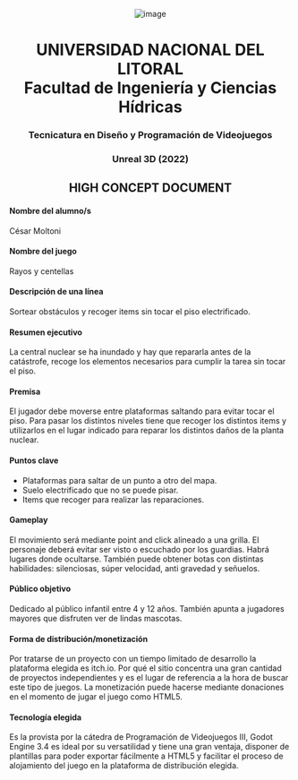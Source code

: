 <div align="center">
  
  ![image](https://user-images.githubusercontent.com/4754336/177018762-6e094370-c1bf-40d5-864c-9f858fe6fc65.png)
# UNIVERSIDAD NACIONAL DEL LITORAL<br>Facultad de Ingeniería y Ciencias Hídricas

### Tecnicatura en Diseño y Programación de Videojuegos
### Unreal 3D (2022)

## HIGH CONCEPT DOCUMENT
</div>

#### Nombre del alumno/s
César Moltoni

#### Nombre del juego
Rayos y centellas

#### Descripción de una línea
Sortear obstáculos y recoger items sin tocar el piso electrificado.

#### Resumen ejecutivo
La central nuclear se ha inundado y hay que repararla antes de la catástrofe, recoge los elementos necesarios para cumplir la tarea sin tocar el piso.

#### Premisa
El jugador debe moverse entre plataformas saltando para evitar tocar el piso. Para pasar los distintos niveles tiene que recoger los distintos items y utilizarlos en el lugar indicado para reparar los distintos daños de la planta nuclear.

#### Puntos clave
- Plataformas para saltar de un punto a otro del mapa.
- Suelo electrificado que no se puede pisar.
- Items que recoger para realizar las reparaciones.

#### Gameplay
El movimiento será mediante point and click alineado a una grilla. El personaje deberá evitar ser visto o escuchado por los guardias. Habrá lugares donde ocultarse. También puede obtener botas con distintas habilidades: silenciosas, súper velocidad, anti gravedad y señuelos.

#### Público objetivo
Dedicado al público infantil entre 4 y 12 años. También apunta a jugadores mayores que disfruten ver de lindas mascotas.

#### Forma de distribución/monetización
Por tratarse de un proyecto con un tiempo limitado de desarrollo la plataforma elegida es itch.io. Por qué el sitio concentra una gran cantidad de proyectos independientes y es el lugar de referencia a la hora de buscar este tipo de juegos. La monetización puede hacerse mediante donaciones en el momento de jugar el juego como HTML5.

#### Tecnología elegida
Es la provista por la cátedra de Programación de Videojuegos III, Godot Engine 3.4 es ideal por su versatilidad y tiene una gran ventaja, disponer de plantillas para poder exportar fácilmente a HTML5 y facilitar el proceso de alojamiento del juego en la plataforma de distribución elegida.
